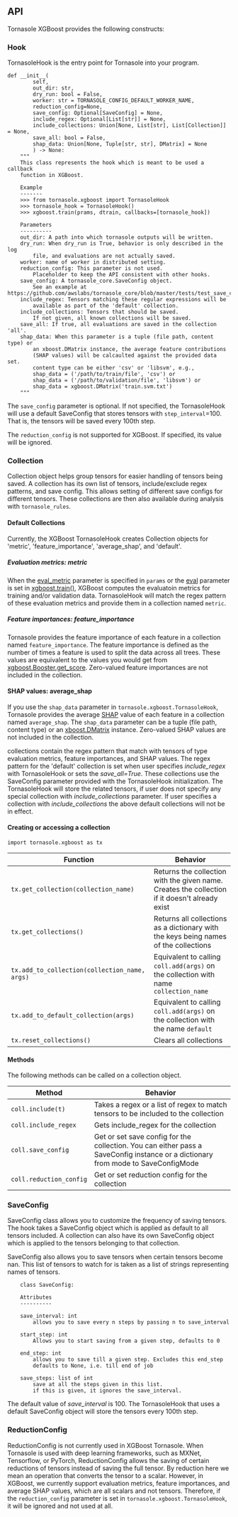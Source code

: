 ## API

Tornasole XGBoost provides the following constructs:

### Hook
TornasoleHook is the entry point for Tornasole into your program.

```
def __init__(
        self,
        out_dir: str,
        dry_run: bool = False,
        worker: str = TORNASOLE_CONFIG_DEFAULT_WORKER_NAME,
        reduction_config=None,
        save_config: Optional[SaveConfig] = None,
        include_regex: Optional[List[str]] = None,
        include_collections: Union[None, List[str], List[Collection]] = None,
        save_all: bool = False,
        shap_data: Union[None, Tuple[str, str], DMatrix] = None
        ) -> None:
    """
    This class represents the hook which is meant to be used a callback
    function in XGBoost.

    Example
    -------
    >>> from tornasole.xgboost import TornasoleHook
    >>> tornasole_hook = TornasoleHook()
    >>> xgboost.train(prams, dtrain, callbacks=[tornasole_hook])

    Parameters
    ----------
    out_dir: A path into which tornasole outputs will be written.
    dry_run: When dry_run is True, behavior is only described in the log
        file, and evaluations are not actually saved.
    worker: name of worker in distributed setting.
    reduction_config: This parameter is not used.
        Placeholder to keep the API consistent with other hooks.
    save_config: A tornasole_core.SaveConfig object.
        See an example at https://github.com/awslabs/tornasole_core/blob/master/tests/test_save_config.py
    include_regex: Tensors matching these regular expressions will be
        available as part of the 'default' collection.
    include_collections: Tensors that should be saved.
        If not given, all known collections will be saved.
    save_all: If true, all evaluations are saved in the collection 'all'.
    shap_data: When this parameter is a tuple (file path, content type) or
        an xboost.DMatrix instance, the average feature contributions
        (SHAP values) will be calcaulted against the provided data set.
        content type can be either 'csv' or 'libsvm', e.g.,
        shap_data = ('/path/to/train/file', 'csv') or
        shap_data = ('/path/to/validation/file', 'libsvm') or
        shap_data = xgboost.DMatrix('train.svm.txt')
    """
```

The `save_config` parameter is optional. If not specified, the TornasoleHook
will use a default SaveConfig that stores tensors with `step_interval`=100.
That is, the tensors will be saved every 100th step.

The `reduction_config` is not supported for XGBoost. If specified, its value
will be ignored.

### Collection

Collection object helps group tensors for easier handling of tensors being saved.
A collection has its own list of tensors, include/exclude regex patterns, and save config.
This allows setting of different save configs for different tensors.
These collections are then also available during analysis with `tornasole_rules`.

#### Default Collections
Currently, the XGBoost TornasoleHook creates Collection objects for
'metric', 'feature\_importance', 'average\_shap', and 'default'.

##### Evaluation metrics: metric
When the [eval\_metric](https://xgboost.readthedocs.io/en/latest/parameter.html#learning-task-parameters)
parameter is specified in `params` or the [eval](https://xgboost.readthedocs.io/en/latest/python/python_api.html#xgboost.train)
parameter is set in [xgboost.train()](https://xgboost.readthedocs.io/en/latest/python/python_api.html#xgboost.train),
XGBoost computes the evaluatoin metrics for training and/or validation data.
TornasoleHook will match the regex pattern of these evaluation metrics
and provide them in a collection named `metric`.

##### Feature importances: feature\_importance
Tornasole provides the feature importance of each feature in a collection named
`feature_importance`.
The feature importance is defined as the number of times a feature is used to
split the data across all trees.
These values are equivalent to the values you would get from
[xgboost.Booster.get\_score](https://xgboost.readthedocs.io/en/latest/python/python_api.html#xgboost.Booster.get_score).
Zero-valued feature importances are not included in the collection.

#### SHAP values: average\_shap
If you use the `shap_data` parameter in `tornasole.xgboost.TornasoleHook`,
Tornasole provides the average [SHAP](https://github.com/slundberg/shap) value
of each feature in a collection named `average_shap`.
The `shap_data` parameter can be a tuple (file path, content type) or an
[xboost.DMatrix](https://xgboost.readthedocs.io/en/latest/python/python_api.html#xgboost.DMatrix)
instance.
Zero-valued SHAP values are not included in the collection.

collections contain the regex pattern that match with tensors of type
evaluation metrics, feature importances, and SHAP values. The regex pattern for
the 'default' collection is set when user specifies *include\_regex* with
TornasoleHook or sets the *save_all=True*.  These collections use the SaveConfig
parameter provided with the TornasoleHook initialization. The TornasoleHook
will store the related tensors, if user does not specify any special collection
with *include\_collections* parameter. If user specifies a collection with
*include\_collections* the above default collections will not be in effect.

#### Creating or accessing a collection

```
import tornasole.xgboost as tx
```

| Function |  Behavior |
|----|----|
| ```tx.get_collection(collection_name)```  |  Returns the collection with the given name. Creates the collection if it doesn't already exist |
| ```tx.get_collections()```  |  Returns all collections as a dictionary with the keys being names of the collections |
| ```tx.add_to_collection(collection_name, args)```  | Equivalent to calling `coll.add(args)` on the collection with name `collection_name` |
| ```tx.add_to_default_collection(args)```  | Equivalent to calling `coll.add(args)` on the collection with the name `default`|
| ```tx.reset_collections()```  | Clears all collections |

#### Methods

The following methods can be called on a collection object.


| Method  |  Behavior |
|----|----|
| ```coll.include(t)```  |  Takes a regex or a list of regex to match tensors to be included to the collection |
| ```coll.include_regex```  | Gets include_regex for the collection  |
| ```coll.save_config```  | Get or set save config for the collection. You can either pass a SaveConfig instance or a dictionary from mode to SaveConfigMode |
| ```coll.reduction_config```  | Get or set reduction config for the collection  |

### SaveConfig

SaveConfig class allows you to customize the frequency of saving tensors.
The hook takes a SaveConfig object which is applied as
default to all tensors included.
A collection can also have its own SaveConfig object which is applied
to the tensors belonging to that collection.

SaveConfig also allows you to save tensors when certain tensors become nan.
This list of tensors to watch for is taken as a list of strings representing names of tensors.

```
    class SaveConfig:

    Attributes
    ----------

    save_interval: int
        allows you to save every n steps by passing n to save_interval

    start_step: int
        Allows you to start saving from a given step, defaults to 0

    end_step: int
        allows you to save till a given step. Excludes this end_step
        defaults to None, i.e. till end of job

    save_steps: list of int
        save at all the steps given in this list.
        if this is given, it ignores the save_interval.
```

The default value of _save\_interval_ is 100. The TornasoleHook that uses a default SaveConfig object will store the tensors every 100th step.

### ReductionConfig

ReductionConfig is not currently used in XGBoost Tornasole.
When Tornasole is used with deep learning frameworks, such as MXNet,
Tensorflow, or PyTorch, ReductionConfig allows the saving of certain
reductions of tensors instead of saving the full tensor.
By reduction here we mean an operation that converts the tensor to a scalar.
However, in XGBoost, we currently support evaluation metrics, feature
importances, and average SHAP values, which are all scalars and not tensors.
Therefore, if the `reduction_config` parameter is set in
`tornasole.xgboost.TornasoleHook`, it will be ignored and not used at all.
